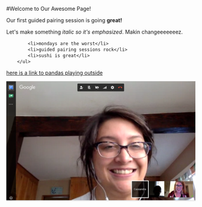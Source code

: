 #Welcome to Our Awesome Page!

Our first guided pairing session is going **great!**

Let's make something _italic so it's emphasized_. Makin changeeeeeeez.

``` <ul>
		<li>mondays are the worst</li>
		<li>guided pairing sessions rock</li>
		<li>sushi is great</li>
	</ul>
```
[here is a link to pandas playing outside](https://www.youtube.com/watch?v=sGF6bOi1NfA)

![screenshot fun](https://raw.githubusercontent.com/CassiG/phase-0-gps-1/master/Screen%20Shot%202017-04-03%20at%208.15.29%20PM.png "Screenshot of GPS 1.1")